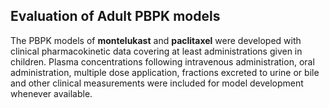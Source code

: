 ## Evaluation of Adult PBPK models

The PBPK models of **montelukast** and **paclitaxel** were developed with clinical pharmacokinetic data covering at least administrations given in children. Plasma concentrations following intravenous administration, oral administration, multiple dose application, fractions excreted to urine or bile and other clinical measurements were included for model development whenever available. 

